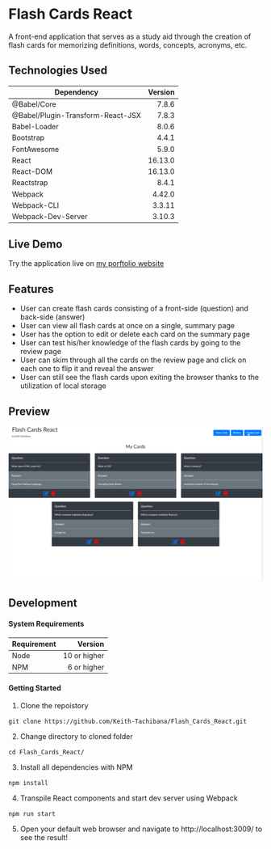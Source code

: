 # Flash Cards React
A front-end application that serves as a study aid through the creation of flash cards for memorizing definitions, words, concepts, acronyms, etc.
## Technologies Used
|                 Dependency          |    Version    |
|-------------------------------------|--------------:|
| @Babel/Core                         |     7.8.6     |
| @Babel/Plugin-Transform-React-JSX   |     7.8.3     |
| Babel-Loader                        |     8.0.6     |
| Bootstrap                           |     4.4.1     |
| FontAwesome                         |     5.9.0     |
| React                               |    16.13.0    |
| React-DOM                           |    16.13.0    |
| Reactstrap                          |     8.4.1     |
| Webpack                             |     4.42.0    |
| Webpack-CLI                         |     3.3.11    |
| Webpack-Dev-Server                  |     3.10.3    |
## Live Demo
Try the application live on [my porftolio website](https://www.keith-tachibana.com/portfolio/flashCards/dist/index.html)
## Features
- User can create flash cards consisting of a front-side (question) and back-side (answer)
- User can view all flash cards at once on a single, summary page
- User has the option to edit or delete each card on the summary page
- User can test his/her knowledge of the flash cards by going to the review page
- User can skim through all the cards on the review page and click on each one to flip it and reveal the answer
- User can still see the flash cards upon exiting the browser thanks to the utilization of local storage
## Preview
![Flash Cards Preview](preview.gif "Flash Cards Preview")
## Development
#### System Requirements
|    Requirement    |       Version       |
|-------------------|--------------------:|
| Node              |    10 or higher     |
| NPM               |     6 or higher     |
#### Getting Started
1. Clone the repoistory
  ```shell
  git clone https://github.com/Keith-Tachibana/Flash_Cards_React.git
  ```
2. Change directory to cloned folder
  ```shell
  cd Flash_Cards_React/
  ```
3. Install all dependencies with NPM
  ```shell
  npm install
  ```
4. Transpile React components and start dev server using Webpack
  ```shell
  npm run start
  ```
5. Open your default web browser and navigate to http://localhost:3009/ to see the result!
